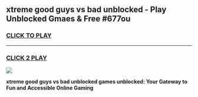 
## xtreme good guys vs bad unblocked - Play Unblocked Gmaes & Free #677ou
<h3>
<a href="https://news.freeplayer.one?title=xtreme_good_guys_vs_bad_unblocked&ref=26F">CLICK TO PLAY</a></h3>
<hr>

<h3>
<a href="https://news.freeplayer.one?title=xtreme_good_guys_vs_bad_unblocked&ref=26F">CLICK 2 PLAY</a>
  
</h3>

<a href="https://news.freeplayer.one?title=xtreme_good_guys_vs_bad_unblocked&ref=26F/"><img src="https://clearcache.store/games.png"></a>


**xtreme good guys vs bad unblocked games unblocked: Your Gateway to Fun and Accessible Online Gaming**
